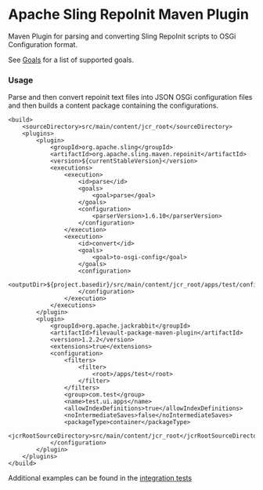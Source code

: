   <!--
    Licensed to the Apache Software Foundation (ASF) under one
    or more contributor license agreements.  See the NOTICE file
    distributed with this work for additional information
    regarding copyright ownership.  The ASF licenses this file
    to you under the Apache License, Version 2.0 (the
    "License"); you may not use this file except in compliance
    with the License.  You may obtain a copy of the License at
    http://www.apache.org/licenses/LICENSE-2.0
    Unless required by applicable law or agreed to in writing,
    software distributed under the License is distributed on an
    "AS IS" BASIS, WITHOUT WARRANTIES OR CONDITIONS OF ANY
    KIND, either express or implied.  See the License for the
    specific language governing permissions and limitations
    under the License.
    -->

Apache Sling RepoInit Maven Plugin
======================================

Maven Plugin for parsing and converting Sling RepoInit scripts to OSGi Configuration format.

See [Goals](plugin-info.html) for a list of supported goals.

### Usage

Parse and then convert repoinit text files into JSON OSGi configuration files and then
builds a content package containing the configurations.

    <build>
        <sourceDirectory>src/main/content/jcr_root</sourceDirectory>
        <plugins>
            <plugin>
                <groupId>org.apache.sling</groupId>
                <artifactId>org.apache.sling.maven.repoinit</artifactId>
                <version>${currentStableVersion}</version>
                <executions>
                    <execution>
                        <id>parse</id>
                        <goals>
                            <goal>parse</goal>
                        </goals>
                        <configuration>
                            <parserVersion>1.6.10</parserVersion>
                        </configuration>
                    </execution>
                    <execution>
                        <id>convert</id>
                        <goals>
                            <goal>to-osgi-config</goal>
                        </goals>
                        <configuration>
                            <outputDir>${project.basedir}/src/main/content/jcr_root/apps/test/config</outputDir>
                        </configuration>
                    </execution>
                </executions>
            </plugin>
            <plugin>
                <groupId>org.apache.jackrabbit</groupId>
                <artifactId>filevault-package-maven-plugin</artifactId>
                <version>1.2.2</version>
                <extensions>true</extensions>
                <configuration>
                    <filters>
                        <filter>
                            <root>/apps/test</root>
                        </filter>
                    </filters>
                    <group>com.test</group>
                    <name>test.ui.apps</name>
                    <allowIndexDefinitions>true</allowIndexDefinitions>
                    <noIntermediateSaves>false</noIntermediateSaves>
                    <packageType>container</packageType>
                    <jcrRootSourceDirectory>src/main/content/jcr_root</jcrRootSourceDirectory>
                </configuration>
            </plugin>
        </plugins>
    </build>

Additional examples can be found in the [integration tests](https://github.com/apache/sling-repoinit-maven-plugin/blob/master/it/projects)
